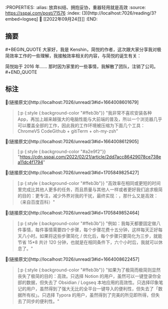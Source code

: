 :PROPERTIES:
:alias: 放弃纠结、拥抱妥协，重器轻用就是高效
:source: https://sspai.com/post/71576
:index: (3)[http://localhost:7026/reading/3?embed=logseq]
:date: [[2022年09月24日]]
:END:



## 摘要
#+BEGIN_QUOTE
大家好，我是 Kenshin，简悦的作者，这次跟大家分享我对极简效率工作的一些理解，我接触效率相关的内容，与简悦的诞生有关：

简悦始于 2016 年…… 那时因为家里的一些事情，我解散了团队，注销了公司。
#+END_QUOTE

## 标注

📌(链接原文)[http://localhost:7026/unread/3#id=1664008601679] 
> [:p {:style {:background-color "#ffeb3b"}}
"我非常不喜欢安装各种 App，再加上越来越强大的电脑性能与大前端的普及，所以一个浏览器几乎可以覆盖全部的工作，因此我的工作环境被压缩为下面几个工具：ChromeVS CodeGithub + gitiTerm + oh-my-zsh"

📌(链接原文)[http://localhost:7026/unread/3#id=1664008612905] 
> [:p {:style {:background-color "#a2e9f2"}}
"https://cdn.sspai.com/2022/02/21/article/2dd7acc86429078ce738ea11dc4f1794"

📌(链接原文)[http://localhost:7026/unread/3#id=1705849825427] 
> [:p {:style {:background-color "#ffeb3b"}}
"高效率在相同或更短的时间里完成比其他人更多的任务，而且质量与其他人一样或者更好我们追求极简的目的：更专注，减少外界对我的干扰，最终实现：，那什么又是高效：（来自百度百科）"

📌(链接原文)[http://localhost:7026/unread/3#id=1705849852464] 
> [:p {:style {:background-color "#ffeb3b"}}
"例如：我每天都要固定做八件事情，每件事情需要四个步骤，每个步骤花费十五分钟，这样每天正好每天八小时。如果将这些步骤简化 / 优化后，每个步骤只要简化为三步，就能节省 15*8 共计 120 分钟，也就是在相同条件下，六个小时后，我就可以休息了。"

📌(链接原文)[http://localhost:7026/unread/3#id=1664008622457] 
> [:p {:style {:background-color "#ffeb3b"}}
"如果为了极简而极简则显然丧失了极简的目的：高效。只选择 Notion 的用户，虽然可以一键登录你全部的数据，但失去了 Obsidian / Logseq 本地应用的高效性。只选择印象笔记的用户，虽然得到了强大无比的全平台一键导入的便利性，但失去了「数据所有权」。只选择 Typora 的用户，虽然得到了完美的所见即所得，但失去了同步的便利性。"





